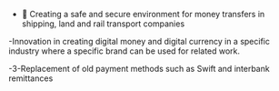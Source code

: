- 👋 Creating a safe and secure environment for money transfers in shipping, land and rail transport companies

-Innovation in creating digital money and digital currency in a specific industry where a specific brand can be used for related work.

-3-Replacement of old payment methods such as Swift and interbank remittances
